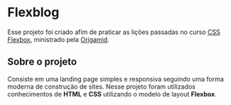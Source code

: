 # Flexblog
Esse projeto foi criado afim de praticar as lições passadas no curso [CSS Flexbox](https://www.origamid.com/curso/css-flexbox/), ministrado pela [Origamid](https://www.origamid.com/).

## Sobre o projeto

Consiste em uma landing page simples e responsiva seguindo uma forma moderna de construção de sites.
Nesse projeto foram utilizados conhecimentos de **HTML** e **CSS** utilizando o modelo de layout **Flexbox**.
